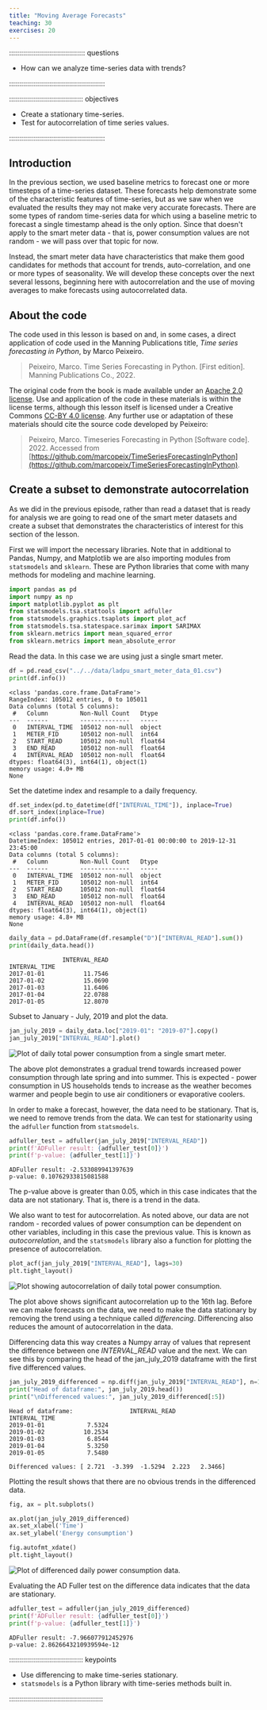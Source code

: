 ```yaml
---
title: "Moving Average Forecasts"
teaching: 30
exercises: 20
---
```


:::::::::::::::::::::::::::::::::::::: questions 

- How can we analyze time-series data with trends?

::::::::::::::::::::::::::::::::::::::::::::::::

::::::::::::::::::::::::::::::::::::: objectives

- Create a stationary time-series.
- Test for autocorrelation of time series values.

::::::::::::::::::::::::::::::::::::::::::::::::

## Introduction

In the previous section, we used baseline metrics to forecast one or more
timesteps of a time-series dataset. These forecasts help demonstrate some of the
characteristic features of time-series, but as we saw when we evaluated the 
results they may not make very accurate forecasts. There are some types of 
random time-series data for which using a baseline metric to forecast a single
timestamp ahead is the only option. Since that doesn't apply to the smart 
meter data - that is, power consumption values are not random - we will pass
over that topic for now.

Instead, the smart meter data have characteristics that make them good 
candidates for methods that account for trends, auto-correlation, and one or 
more types of seasonality. We will develop these concepts over the next several
lessons, beginning here with autocorrelation and the use of moving averages
to make forecasts using autocorrelated data.

## About the code

The code used in this lesson is based on and, in some cases, a direct 
application of code used in the Manning Publications title, *Time series forecasting in Python*, by Marco Peixeiro.

> Peixeiro, Marco. Time Series Forecasting in Python. [First edition]. Manning Publications Co., 2022.

The original code from the book is made available under an 
[Apache 2.0 license](https://github.com/marcopeix/TimeSeriesForecastingInPython/blob/master/LICENSE.txt). Use and application of the code in these materials is within
the license terms, although this lesson itself is licensed under a Creative Commons
[CC-BY 4.0 license](https://creativecommons.org/licenses/by/4.0/legalcode). Any
further use or adaptation of these materials should cite the source code
developed by Peixeiro:

> Peixeiro, Marco. Timeseries Forecasting in Python [Software code]. 2022.
Accessed from [https://github.com/marcopeix/TimeSeriesForecastingInPython](https://github.com/marcopeix/TimeSeriesForecastingInPython).

## Create a subset to demonstrate autocorrelation

As we did in the previous episode, rather than read a dataset that is ready
for analysis we are going to read one of the smart meter datasets and create a
subset that demonstrates the characteristics of interest for this section of
the lesson.

First we will import the necessary libraries. Note that in additional to Pandas,
Numpy, and Matplotlib we are also importing modules from ```statsmodels``` and
```sklearn```. These are Python libraries that come with many methods for
modeling and machine learning.

```python
import pandas as pd
import numpy as np
import matplotlib.pyplot as plt
from statsmodels.tsa.stattools import adfuller
from statsmodels.graphics.tsaplots import plot_acf
from statsmodels.tsa.statespace.sarimax import SARIMAX
from sklearn.metrics import mean_squared_error
from sklearn.metrics import mean_absolute_error
```

Read the data. In this case we are using just a single smart meter.

```python
df = pd.read_csv("../../data/ladpu_smart_meter_data_01.csv")
print(df.info())
```
```output
<class 'pandas.core.frame.DataFrame'>
RangeIndex: 105012 entries, 0 to 105011
Data columns (total 5 columns):
 #   Column         Non-Null Count   Dtype  
---  ------         --------------   -----  
 0   INTERVAL_TIME  105012 non-null  object 
 1   METER_FID      105012 non-null  int64  
 2   START_READ     105012 non-null  float64
 3   END_READ       105012 non-null  float64
 4   INTERVAL_READ  105012 non-null  float64
dtypes: float64(3), int64(1), object(1)
memory usage: 4.0+ MB
None
```

Set the datetime index and resample to a daily frequency.

```python
df.set_index(pd.to_datetime(df["INTERVAL_TIME"]), inplace=True)
df.sort_index(inplace=True)
print(df.info())
```

```output
<class 'pandas.core.frame.DataFrame'>
DatetimeIndex: 105012 entries, 2017-01-01 00:00:00 to 2019-12-31 23:45:00
Data columns (total 5 columns):
 #   Column         Non-Null Count   Dtype  
---  ------         --------------   -----  
 0   INTERVAL_TIME  105012 non-null  object 
 1   METER_FID      105012 non-null  int64  
 2   START_READ     105012 non-null  float64
 3   END_READ       105012 non-null  float64
 4   INTERVAL_READ  105012 non-null  float64
dtypes: float64(3), int64(1), object(1)
memory usage: 4.8+ MB
None
```

```python
daily_data = pd.DataFrame(df.resample("D")["INTERVAL_READ"].sum())
print(daily_data.head())
```

```output
               INTERVAL_READ
INTERVAL_TIME               
2017-01-01           11.7546
2017-01-02           15.0690
2017-01-03           11.6406
2017-01-04           22.0788
2017-01-05           12.8070
```

Subset to January - July, 2019 and plot the data.

```python
jan_july_2019 = daily_data.loc["2019-01": "2019-07"].copy()
jan_july_2019["INTERVAL_READ"].plot()
```

![Plot of daily total power consumption from a single smart meter.](./fig/ep3_fig1.png)

The above plot demonstrates a gradual trend towards increased power consumption
through late spring and into summer. This is expected - power consumption 
in US households tends to increase as the weather becomes warmer and people
begin to use air conditioners or evaporative coolers. 

In order to make a forecast, however, the data need to be stationary. That is,
we need to remove trends from the data. We can test for stationarity using the
```adfuller``` function from ```statsmodels```.

```python
adfuller_test = adfuller(jan_july_2019["INTERVAL_READ"])
print(f'ADFuller result: {adfuller_test[0]}')
print(f'p-value: {adfuller_test[1]}')
```

```output
ADFuller result: -2.533089941397639
p-value: 0.10762933815081588
```

The p-value above is greater than 0.05, which in this case indicates that the
data are not stationary. That is, there is a trend in the data.

We also want to test for autocorrelation. As noted above, our data are not
random - recorded values of power consumption can be dependent on other
variables, including in this case the previous value. This is known as
*autocorrelation*, and the ```statsmodels``` library also a function for
plotting the presence of autocorrelation. 

```python
plot_acf(jan_july_2019["INTERVAL_READ"], lags=30)
plt.tight_layout()
```

![Plot showing autocorrelation of daily total power consumption.](./fig/ep3_fig2.png)

The plot above shows significant autocorrelation up to the 16th lag. Before we
can make forecasts on the data, we need to make the data stationary by 
removing the trend using a technique called *differencing*. Differencing also
reduces the amount of autocorrelation in the data.

Differencing data this way creates a Numpy array of values that represent the
difference between one *INTERVAL_READ* value and the next. We can see this
by comparing the head of the jan_july_2019 dataframe with the first five 
differenced values.


```python
jan_july_2019_differenced = np.diff(jan_july_2019["INTERVAL_READ"], n=1)
print("Head of dataframe:", jan_july_2019.head())
print("\nDifferenced values:", jan_july_2019_differenced[:5])
```

```output
Head of dataframe:                INTERVAL_READ
INTERVAL_TIME               
2019-01-01            7.5324
2019-01-02           10.2534
2019-01-03            6.8544
2019-01-04            5.3250
2019-01-05            7.5480

Differenced values: [ 2.721  -3.399  -1.5294  2.223   2.3466]
```

Plotting the result shows that there are no obvious trends in the differenced
data.

```python
fig, ax = plt.subplots()

ax.plot(jan_july_2019_differenced)
ax.set_xlabel('Time')
ax.set_ylabel('Energy consumption')

fig.autofmt_xdate()
plt.tight_layout()
```

![Plot of differenced daily power consumption data.](./fig/ep3_fig3.png)

Evaluating the AD Fuller test on the difference data indicates that the
data are stationary. 

```python
adfuller_test = adfuller(jan_july_2019_differenced)
print(f'ADFuller result: {adfuller_test[0]}')
print(f'p-value: {adfuller_test[1]}')
```

```output
ADFuller result: -7.966077912452976
p-value: 2.8626643210939594e-12
```



::::::::::::::::::::::::::::::::::::: keypoints

- Use differencing to make time-series stationary.
- ```statsmodels``` is a Python library with time-series methods built in.

:::::::::::::::::::::::::::::::::::::::::::::::
